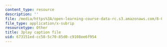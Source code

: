```yaml
---
content_type: resource
description: ''
file: /media/https%3A/open-learning-course-data-rc.s3.amazonaws.com/8-01sc-classical-mechanics-fall-2016/673151edcc585c7085d0c9108ee6f954_ThP6wQkf5ec.vtt
file_type: application/x-subrip
resourcetype: Other
title: 3play caption file
uid: 673151ed-cc58-5c70-85d0-c9108ee6f954
---
```

